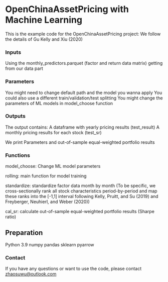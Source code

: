# OpenChinaAssetPricing with Machine Learning

This is the example code for the OpenChinaAssetPricing project:
We follow the details of Gu Kelly and Xiu (2020)

### Inputs

Using the monthly_predictors.parquet (factor and return data matrix) getting from our data part

### Parameters

You might need to change default path and the model you wanna apply
You could also use a different train/validation/test splitting 
You might change the parameters of ML models in model_choose function

### Outputs

The output contains:
  A dataframe with yearly pricing results (test_result)
  A monthly pricing results for each stock (test_sr)

We print Parameters and out-of-sample equal-weighted portfolio results

### Functions

model_choose:
  Change ML model parameters

rolling:
  main function for model training

standardize:
  standardize factor data month by month (To be specific, we cross-sectionally rank all stock characteristics period-by-period and map these ranks into the [-1,1] interval following Kelly, Pruitt, and Su (2019) and Freyberger, Neuhierl, and Weber (2020))

cal_sr:
  calculate out-of-sample equal-weighted portfolio results (Sharpe ratio)


## Preparation

Python 3.9
numpy
pandas
sklearn
pyarrow


### Contact

If you have any questions or want to use the code, please contact zhaosuwu@outlook.com

